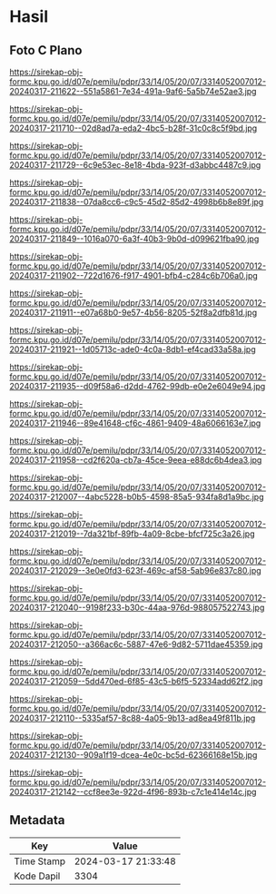# Hasil

## Foto C Plano

https://sirekap-obj-formc.kpu.go.id/d07e/pemilu/pdpr/33/14/05/20/07/3314052007012-20240317-211622--551a5861-7e34-491a-9af6-5a5b74e52ae3.jpg

https://sirekap-obj-formc.kpu.go.id/d07e/pemilu/pdpr/33/14/05/20/07/3314052007012-20240317-211710--02d8ad7a-eda2-4bc5-b28f-31c0c8c5f9bd.jpg

https://sirekap-obj-formc.kpu.go.id/d07e/pemilu/pdpr/33/14/05/20/07/3314052007012-20240317-211729--6c9e53ec-8e18-4bda-923f-d3abbc4487c9.jpg

https://sirekap-obj-formc.kpu.go.id/d07e/pemilu/pdpr/33/14/05/20/07/3314052007012-20240317-211838--07da8cc6-c9c5-45d2-85d2-4998b6b8e89f.jpg

https://sirekap-obj-formc.kpu.go.id/d07e/pemilu/pdpr/33/14/05/20/07/3314052007012-20240317-211849--1016a070-6a3f-40b3-9b0d-d099621fba90.jpg

https://sirekap-obj-formc.kpu.go.id/d07e/pemilu/pdpr/33/14/05/20/07/3314052007012-20240317-211902--722d1676-f917-4901-bfb4-c284c6b706a0.jpg

https://sirekap-obj-formc.kpu.go.id/d07e/pemilu/pdpr/33/14/05/20/07/3314052007012-20240317-211911--e07a68b0-9e57-4b56-8205-52f8a2dfb81d.jpg

https://sirekap-obj-formc.kpu.go.id/d07e/pemilu/pdpr/33/14/05/20/07/3314052007012-20240317-211921--1d05713c-ade0-4c0a-8db1-ef4cad33a58a.jpg

https://sirekap-obj-formc.kpu.go.id/d07e/pemilu/pdpr/33/14/05/20/07/3314052007012-20240317-211935--d09f58a6-d2dd-4762-99db-e0e2e6049e94.jpg

https://sirekap-obj-formc.kpu.go.id/d07e/pemilu/pdpr/33/14/05/20/07/3314052007012-20240317-211946--89e41648-cf6c-4861-9409-48a6066163e7.jpg

https://sirekap-obj-formc.kpu.go.id/d07e/pemilu/pdpr/33/14/05/20/07/3314052007012-20240317-211958--cd2f620a-cb7a-45ce-9eea-e88dc6b4dea3.jpg

https://sirekap-obj-formc.kpu.go.id/d07e/pemilu/pdpr/33/14/05/20/07/3314052007012-20240317-212007--4abc5228-b0b5-4598-85a5-934fa8d1a9bc.jpg

https://sirekap-obj-formc.kpu.go.id/d07e/pemilu/pdpr/33/14/05/20/07/3314052007012-20240317-212019--7da321bf-89fb-4a09-8cbe-bfcf725c3a26.jpg

https://sirekap-obj-formc.kpu.go.id/d07e/pemilu/pdpr/33/14/05/20/07/3314052007012-20240317-212029--3e0e0fd3-623f-469c-af58-5ab96e837c80.jpg

https://sirekap-obj-formc.kpu.go.id/d07e/pemilu/pdpr/33/14/05/20/07/3314052007012-20240317-212040--9198f233-b30c-44aa-976d-988057522743.jpg

https://sirekap-obj-formc.kpu.go.id/d07e/pemilu/pdpr/33/14/05/20/07/3314052007012-20240317-212050--a366ac6c-5887-47e6-9d82-5711dae45359.jpg

https://sirekap-obj-formc.kpu.go.id/d07e/pemilu/pdpr/33/14/05/20/07/3314052007012-20240317-212059--5dd470ed-6f85-43c5-b6f5-52334add62f2.jpg

https://sirekap-obj-formc.kpu.go.id/d07e/pemilu/pdpr/33/14/05/20/07/3314052007012-20240317-212110--5335af57-8c88-4a05-9b13-ad8ea49f811b.jpg

https://sirekap-obj-formc.kpu.go.id/d07e/pemilu/pdpr/33/14/05/20/07/3314052007012-20240317-212130--909a1f19-dcea-4e0c-bc5d-62366168e15b.jpg

https://sirekap-obj-formc.kpu.go.id/d07e/pemilu/pdpr/33/14/05/20/07/3314052007012-20240317-212142--ccf8ee3e-922d-4f96-893b-c7c1e414e14c.jpg


## Metadata

| Key        | Value               |
| ---------- | ------------------- |
| Time Stamp | 2024-03-17 21:33:48 |
| Kode Dapil | 3304                |



